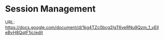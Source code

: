 # Session Management

URL: https://docs.google.com/document/d/1kg4TZc0bcg2lgT6veRNu9Qzm_1_yElleBvH8QqtF1jc/edit
